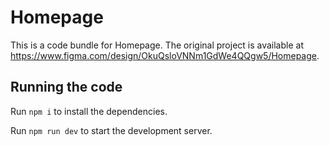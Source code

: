 
  # Homepage

  This is a code bundle for Homepage. The original project is available at https://www.figma.com/design/OkuQsloVNNm1GdWe4QQgw5/Homepage.

  ## Running the code

  Run `npm i` to install the dependencies.

  Run `npm run dev` to start the development server.
  
